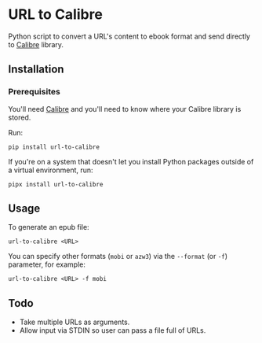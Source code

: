 # URL to Calibre

Python script to convert a URL's content to ebook format and send directly to [Calibre](https://github.com/kovidgoyal/calibre) library.

## Installation

### Prerequisites

You'll need [Calibre](https://github.com/kovidgoyal/calibre) and you'll need to know where your Calibre library is stored.

Run:

```shell
pip install url-to-calibre
```

If you're on a system that doesn't let you install Python packages outside of a virtual environment, run:

```shell
pipx install url-to-calibre
```

## Usage

To generate an epub file:

```shell
url-to-calibre <URL>
```

You can specify other formats (`mobi` or `azw3`) via the `--format` (or `-f`) parameter, for example:

```shell
url-to-calibre <URL> -f mobi
```

## Todo

- Take multiple URLs as arguments.
- Allow input via STDIN so user can pass a file full of URLs.
